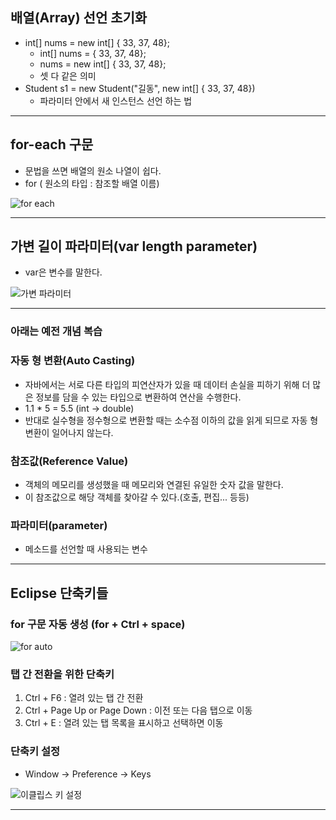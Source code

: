 ## 배열(Array) 선언 초기화
- int[] nums = new int[] { 33, 37, 48};
	- int[] nums = { 33, 37, 48};
	- nums = new int[] { 33, 37, 48};
	- 셋 다 같은 의미
- Student s1 = new Student("길동", new int[] { 33, 37, 48})
	- 파라미터 안에서 새 인스턴스 선언 하는 법
---
## for-each 구문
- 문법을 쓰면 배열의 원소 나열이 쉽다.
- for ( 원소의 타입 : 참조할 배열 이름)

![for each](https://github.com/LeeKangHo1/My-Java-study/assets/171015955/1b4175b5-c409-497a-b696-c25c5e9c564d)

---
## 가변 길이 파라미터(var length parameter)
- var은 변수를 말한다.

![가변 파라미터](https://github.com/LeeKangHo1/My-Java-study/assets/171015955/2ff605f3-5655-4950-bf27-928983e59c49)

---
### 아래는 예전 개념 복습

### 자동 형 변환(Auto Casting)
- 자바에서는 서로 다른 타입의 피연산자가 있을 때 데이터 손실을 피하기 위해 더 많은 정보를 담을 수 있는 타입으로 변환하여 연산을 수행한다.
- 1.1 * 5 = 5.5 (int -> double)
- 반대로 실수형을 정수형으로 변환할 때는 소수점 이하의 값을 읽게 되므로 자동 형 변환이 일어나지 않는다.

### 참조값(Reference Value)
- 객체의 메모리를 생성했을 때 메모리와 연결된 유일한 숫자 값을 말한다.
- 이 참조값으로 해당 객체를 찾아갈 수 있다.(호출, 편집... 등등)

### 파라미터(parameter)
- 메소드를 선언할 때 사용되는 변수
---
## Eclipse 단축키들

### for 구문 자동 생성 (for + Ctrl + space)

![for auto](https://github.com/LeeKangHo1/My-Java-study/assets/171015955/064c4ae4-efc1-45b9-b573-6acd3fafcfed)


### 탭 간 전환을 위한 단축키
1. Ctrl + F6 : 열려 있는 탭 간 전환
2. Ctrl + Page Up or Page Down : 이전 또는 다음 탭으로 이동
3. Ctrl + E : 열려 있는 탭 목록을 표시하고 선택하면 이동

### 단축키 설정
- Window -> Preference -> Keys

![이클립스 키 설정](https://github.com/LeeKangHo1/My-Java-study/assets/171015955/6d5fc0c7-cd3a-46da-b7c4-6f10a2895691)

---
